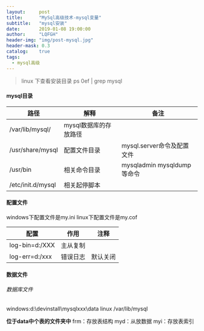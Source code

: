 ```yaml
---
layout:     post
title:      "MySql高级技术-mysql变量"
subtitle:   "mysql安装"
date:       2019-01-08 19:00:00
author:     "LQFGH"
header-img: "img/post-mysql.jpg"
header-mask: 0.3
catalog:    true
tags:
  - mysql高级
---
```


> linux 下查看安装目录 ps 0ef | grep mysql

#### **mysql目录**

| 路径                | 解释               | 备注                      |
| ----------------- | ---------------- | ----------------------- |
| /var/lib/mysql/   | mysql数据库的存放路径 |                         |
| /usr/share/mysql  | 配置文件目录           | mysql.server命令及配置文件     |
| /usr/bin          | 相关命令目录           | mysqladmin mysqldump等命令 |
| /etc/init.d/mysql | 相关起停脚本           |                         |


#### **配置文件**
windows下配置文件是my.ini
linux下配置文件是my.cof

| 配置    |  作用   |  注释  |
| --- | --- | ---|
|  log-bin=d:/XXX   |  主从复制   | |
|  log-err=d:/xxx   |  错误日志   | 默认关闭 |

#### 数据文件

###### 数据库文件
windows:d:\devinstall\mysqlxxx\data
linux /var/lib/mysql

**位于data中个表的文件夹中**
frm：存放表结构
myd：从放数据
myi：存放表索引

